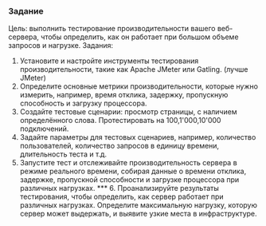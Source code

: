 ### Задание

Цель: выполнить тестирование производительности вашего веб-сервера, чтобы определить, как он работает при большом объеме запросов и нагрузке.
Задания:
1. Установите и настройте инструменты тестирования производительности, такие как Apache JMeter или Gatling. (лучше JMeter)
2. Определите основные метрики производительности, которые нужно измерить, например, время отклика, задержку, пропускную способность и
загрузку процессора.
3. Создайте тестовые сценарии: просмотр страницы, с наличием определённого слова. Протестировать на 100,1'000,10'000 подключений.
4. Задайте параметры для тестовых сценариев, например, количество пользователей, количество запросов в единицу времени, длительность теста и т.д.
5. Запустите тест и отслеживайте производительность сервера в режиме реального времени, собирая данные о времени отклика, задержке, пропускной способности и загрузке процессора при различных нагрузках.
*** 6. Проанализируйте результаты тестирования, чтобы определить, как сервер работает при различных нагрузках. Определите максимальную нагрузку, которую сервер может выдержать, и выявите узкие места в инфраструктуре.